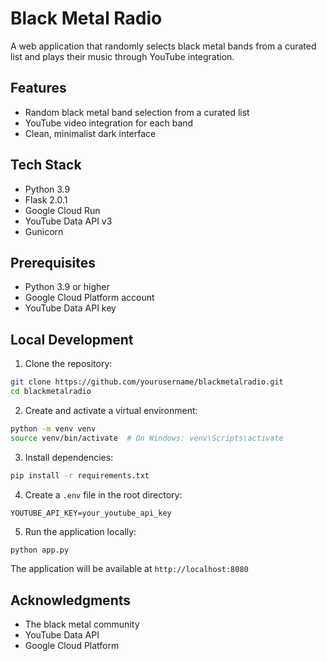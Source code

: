 # Black Metal Radio

A web application that randomly selects black metal bands from a curated list and plays their music through YouTube integration.

## Features

- Random black metal band selection from a curated list
- YouTube video integration for each band
- Clean, minimalist dark interface

## Tech Stack

- Python 3.9
- Flask 2.0.1
- Google Cloud Run
- YouTube Data API v3
- Gunicorn

## Prerequisites

- Python 3.9 or higher
- Google Cloud Platform account
- YouTube Data API key

## Local Development

1. Clone the repository:
```bash
git clone https://github.com/yourusername/blackmetalradio.git
cd blackmetalradio
```

2. Create and activate a virtual environment:
```bash
python -m venv venv
source venv/bin/activate  # On Windows: venv\Scripts\activate
```

3. Install dependencies:
```bash
pip install -r requirements.txt
```

4. Create a `.env` file in the root directory:
```
YOUTUBE_API_KEY=your_youtube_api_key
```

5. Run the application locally:
```bash
python app.py
```

The application will be available at `http://localhost:8080`

## Acknowledgments

- The black metal community
- YouTube Data API
- Google Cloud Platform 
